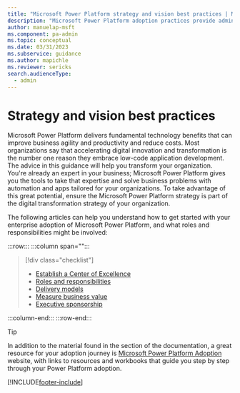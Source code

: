 ```yaml
---
title: "Microsoft Power Platform strategy and vision best practices | MicrosoftDocs"
description: "Microsoft Power Platform adoption practices provide admin and governance, nurture and strategy, and vision best practices."
author: manuelap-msft
ms.component: pa-admin
ms.topic: conceptual
ms.date: 03/31/2023
ms.subservice: guidance
ms.author: mapichle
ms.reviewer: sericks
search.audienceType: 
  - admin
---
```

# Strategy and vision best practices

Microsoft Power Platform delivers fundamental technology benefits that can improve business agility and productivity and reduce costs. Most organizations say that accelerating digital innovation and transformation is the number one reason they embrace low-code application development. The advice in this guidance will help you transform your organization. You're already an expert in your business; Microsoft Power Platform gives you the tools to take that expertise and solve business problems with automation and apps tailored for your organizations. To take advantage of this great potential, ensure the Microsoft Power Platform strategy is part of the digital transformation strategy of your organization.

The following articles can help you understand how to get started with your enterprise adoption of Microsoft Power Platform, and what roles and responsibilities might be involved:

:::row:::
   :::column span="":::
> [!div class="checklist"]
> * [Establish a Center of Excellence](coe.md)
> * [Roles and responsibilities](roles.md)
> * [Delivery models](delivery-models.md)
> * [Measure business value](business-value.md)
> * [Executive sponsorship](executive-sponsorship.md)

   :::column-end:::
:::row-end:::

> [!TIP]
> In addition to the material found in the section of the documentation, a great resource for your adoption journey is [Microsoft Power Platform Adoption](https://adoption.microsoft.com/powerplatform) website, with links to resources and workbooks that guide you step by step through your Power Platform adoption.

[!INCLUDE[footer-include](../../includes/footer-banner.md)]
